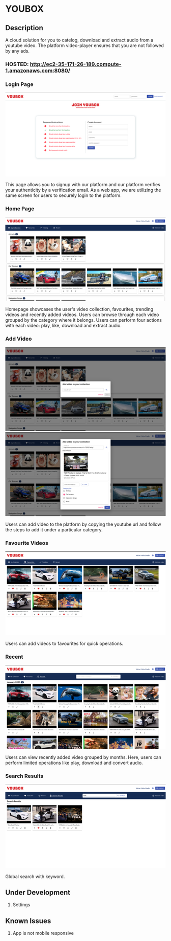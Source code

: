 # YOUBOX

## Description
A cloud solution for you to catelog, download and extract audio from a youtube video. The platform video-player ensures that you are not followed by any ads.

### HOSTED: http://ec2-35-171-26-189.compute-1.amazonaws.com:8080/

### Login Page
![login-page](https://github.com/vishnudivakar31/YouBox/blob/main/screenshots/login_screen.png?raw=true)

This page allows you to signup with our platform and our platform verifies your authenticity by a verification email. As a web app, we are utilizing the same screen for users to securely login to the platform.

### Home Page
![home-page](https://github.com/vishnudivakar31/YouBox/blob/main/screenshots/homepage.png?raw=true)

Homepage showcases the user's video collection, favourites, trending videos and recently added videos. Users can browse through each video grouped by the category where it belongs. Users can perform four actions with each video: play, like, download and extract audio.

### Add Video
![add-video-1](https://github.com/vishnudivakar31/YouBox/blob/main/screenshots/add_video.png?raw=true)
![add-video-2](https://github.com/vishnudivakar31/YouBox/blob/main/screenshots/add_category.png)

Users can add video to the platform by copying the youtube url and follow the steps to add it under a particular category. 

### Favourite Videos
![fav-videos](https://github.com/vishnudivakar31/YouBox/blob/main/screenshots/favourites.png?raw=true)

Users can add videos to favourites for quick operations.

### Recent
![recents](https://github.com/vishnudivakar31/YouBox/blob/main/screenshots/recents.png?raw=true)

Users can view recently added video grouped by months. Here, users can perform limited operations like play, download and convert audio.

### Search Results
![search-results](https://github.com/vishnudivakar31/YouBox/blob/main/screenshots/search_results.png?raw=true)

Global search with keyword.

## Under Development
1. Settings

## Known Issues
1. App is not mobile responsive

